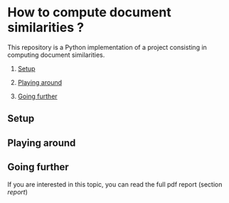 # How to compute document similarities ? 

This repository is a Python implementation of a project consisting in computing document similarities. 

1. [Setup](#setup)

2. [Playing around](#playing-around)

3. [Going further](#going-further)

 
## Setup 

## Playing around

## Going further

If you are interested in this topic, you can read the full pdf report (section *report*) 
